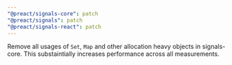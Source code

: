 ```yaml
---
"@preact/signals-core": patch
"@preact/signals": patch
"@preact/signals-react": patch
---
```


Remove all usages of `Set`, `Map` and other allocation heavy objects in signals-core. This substaintially increases performance across all measurements.

